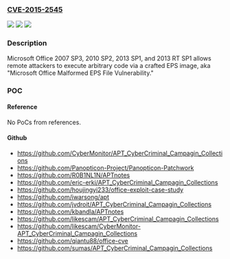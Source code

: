 ### [CVE-2015-2545](https://cve.mitre.org/cgi-bin/cvename.cgi?name=CVE-2015-2545)
![](https://img.shields.io/static/v1?label=Product&message=n%2Fa&color=blue)
![](https://img.shields.io/static/v1?label=Version&message=n%2Fa&color=blue)
![](https://img.shields.io/static/v1?label=Vulnerability&message=n%2Fa&color=brighgreen)

### Description

Microsoft Office 2007 SP3, 2010 SP2, 2013 SP1, and 2013 RT SP1 allows remote attackers to execute arbitrary code via a crafted EPS image, aka "Microsoft Office Malformed EPS File Vulnerability."

### POC

#### Reference
No PoCs from references.

#### Github
- https://github.com/CyberMonitor/APT_CyberCriminal_Campagin_Collections
- https://github.com/Panopticon-Project/Panopticon-Patchwork
- https://github.com/R0B1NL1N/APTnotes
- https://github.com/eric-erki/APT_CyberCriminal_Campagin_Collections
- https://github.com/houjingyi233/office-exploit-case-study
- https://github.com/iwarsong/apt
- https://github.com/jvdroit/APT_CyberCriminal_Campagin_Collections
- https://github.com/kbandla/APTnotes
- https://github.com/likescam/APT_CyberCriminal_Campagin_Collections
- https://github.com/likescam/CyberMonitor-APT_CyberCriminal_Campagin_Collections
- https://github.com/qiantu88/office-cve
- https://github.com/sumas/APT_CyberCriminal_Campagin_Collections


